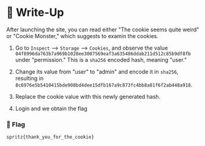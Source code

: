 # 🔑 Write-Up

After launching the site, you can read either "The cookie seems quite weird" or "Cookie Monster," which suggests to examin the cookies.

1. Go to `Inspect` --> `Storage` --> `Cookies`, and observe the value `04f8996da763b7a969b1028ee3007569eaf3a635486ddab211d512c85b9df8fb` under "permission." This is a `sha256` encoded hash, meaning "user."

2. Change its value from "user" to "admin" and encode it in `sha256`, resulting in `8c6976e5b5410415bde908bd4dee15dfb167a9c873fc4bb8a81f6f2ab448a918`.

3. Replace the cookie value with this newly generated hash.

4. Login and we obtain the flag

### 🚩 Flag

```plain
spritz{thank_you_for_the_cookie}
```